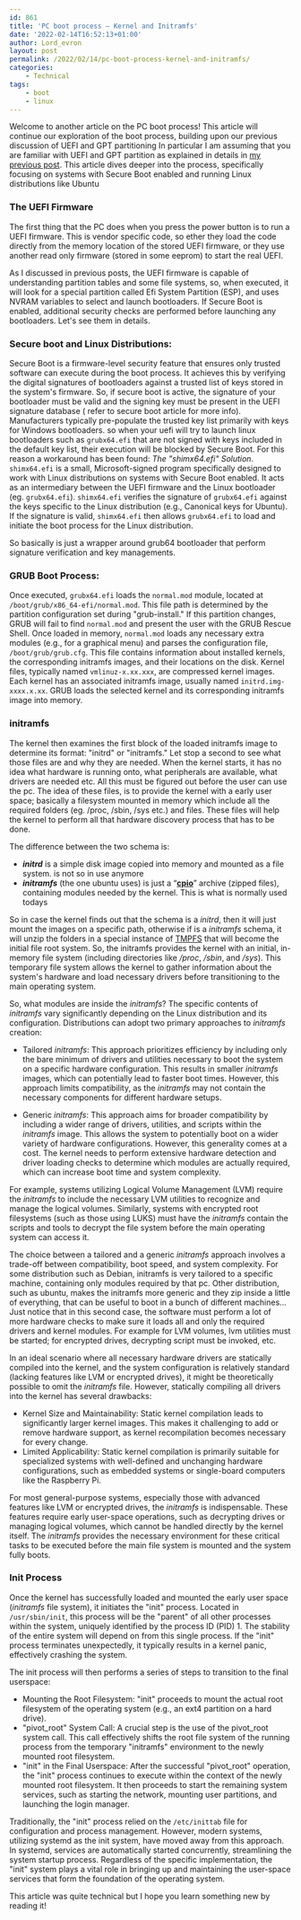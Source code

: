 ```yaml
---
id: 861
title: 'PC boot process – Kernel and Initramfs'
date: '2022-02-14T16:52:13+01:00'
author: Lord_evron
layout: post
permalink: /2022/02/14/pc-boot-process-kernel-and-initramfs/
categories:
    - Technical
tags:
    - boot
    - linux
---
```


Welcome to another article on the PC boot process! This article will continue our exploration of the boot process, 
building upon our previous discussion of UEFI and GPT partitioning In particular I am assuming that you are familiar with UEFI and GPT partition 
as explained in details in [my previous post](/2018/12/14/pc-boot-process-uefi-with-gpt/). This article dives deeper into the process, specifically 
focusing on systems with Secure Boot enabled and running Linux distributions like Ubuntu


### The UEFI Firmware


The first thing that the PC does when you press the power button is to run a UEFI firmware. 
This is vendor specific code, so ether they load the code directly from the memory location of the stored UEFI firmware, 
or they use another read only firmware (stored in some eeprom) to start the real UEFI. 

As I discussed in previous posts, the UEFI firmware is capable of understanding partition tables and some file systems, so, when executed, 
it will look for a special partition called Efi System Partition (ESP), and uses NVRAM variables to select and launch bootloaders. 
If Secure Boot is enabled, additional security checks are performed before launching any bootloaders. Let's see them in details. 

### Secure boot and Linux Distributions:
Secure Boot is a firmware-level security feature that ensures only trusted software can execute during the boot process. 
It achieves this by verifying the digital signatures of bootloaders against a trusted list of keys stored in the system's firmware.
So, if secure boot is active, the signature of your bootloader must be valid and the signing key must be present in the UEFI signature database (
refer to secure boot article for more info). Manufacturers typically pre-populate the trusted key list primarily with keys for Windows bootloaders. 
so when your uefi will try to launch linux bootloaders such as `grubx64.efi` that are not signed with keys included in the default key list,
their execution will be blocked by Secure Boot.
For this reason a workaround has been found: *The "shimx64.efi" Solution*.
`shimx64.efi` is a small, Microsoft-signed program specifically designed to work with Linux distributions on systems with Secure Boot enabled.
It acts as an intermediary between the UEFI firmware and the Linux bootloader (eg. `grubx64.efi`).
`shimx64.efi` verifies the signature of `grubx64.efi` against the keys specific to the Linux distribution (e.g., Canonical keys for Ubuntu).
If the signature is valid, `shimx64.efi` then allows `grubx64.efi` to load and initiate the boot process for the Linux distribution.

So basically is just a wrapper around grub64 bootloader that perform signature verification and key managements.

### GRUB Boot Process:

Once executed, `grubx64.efi` loads the `normal.mod` module, located at `/boot/grub/x86_64-efi/normal.mod`. 
This file path is determined by the partition configuration set during "grub-install." 
If this partition changes, GRUB will fail to find `normal.mod` and present the user with the GRUB Rescue Shell.
Once loaded in memory, `normal.mod` loads any necessary extra modules (e.g., for a graphical menu) and parses the configuration file, `/boot/grub/grub.cfg`. 
This file contains information about installed kernels, the corresponding initramfs images, and their locations on the disk. 
Kernel files, typically named `vmlinuz-x.xx.xxx`, are compressed kernel images. Each kernel has an associated initramfs image, 
usually named `initrd.img-xxxx.x.xx`. GRUB loads the selected kernel and its corresponding initramfs image into memory.


### initramfs

The kernel then examines the first block of the loaded initramfs image to determine its format: "initrd" or "initramfs."
 Let stop a second to see what those files are and why they are needed. When the kernel starts, it has no idea what hardware is running onto, 
what peripherals are available, what drivers are needed etc. All this must be figured out before the user can use the pc. 
The idea of these files, is to provide the kernel with a early user space; basically a filesystem mounted in memory which include 
all the required folders (eg. /proc, /sbin, /sys etc.) and files. 
These files will help the kernel to perform all that hardware discovery process that has to be done.

The difference between the two schema is:

- ***initrd*** is a simple disk image copied into memory and mounted as a file system. is not so in use anymore
- ***initramfs*** (the one ubuntu uses) is just a “[**cpio**](https://en.wikipedia.org/wiki/Cpio)” archive (zipped files), 
containing modules needed by the kernel. This is what is normally used todays

So in case the kernel finds out that the schema is a *initrd*, then it will just mount the images on a specific path, otherwise if is a *initramfs* schema, 
it will unzip the folders in a special instance of [TMPFS]("https://en.wikipedia.org/wiki/Tmpfs") 
that will become the initial file root system. So, the initramfs provides the kernel with an initial, in-memory file system 
(including directories like */proc*, */sbin*, and */sys*). This temporary file system allows the kernel to gather information about the 
system's hardware and load necessary drivers before transitioning to the main operating system.

So, what modules are inside the *initramfs*? The specific contents of *initramfs* vary significantly depending on the Linux distribution 
and its configuration. Distributions can adopt two primary approaches to *initramfs* creation:

- Tailored *initramfs*: This approach prioritizes efficiency by including only the bare minimum of drivers and utilities 
necessary to boot the system on a specific hardware configuration. This results in smaller *initramfs* images,
which can potentially lead to faster boot times. However, this approach limits compatibility, as the *initramfs* 
may not contain the necessary components for different hardware setups.

- Generic *initramfs*: This approach aims for broader compatibility by including a wider range of drivers, utilities, 
and scripts within the *initramfs* image. This allows the system to potentially boot on a wider variety of hardware configurations. 
However, this generality comes at a cost. The kernel needs to perform extensive hardware detection and driver loading checks to determine which 
modules are actually required, which can increase boot time and system complexity.

For example, systems utilizing Logical Volume Management (LVM) require the *initramfs* to include the necessary LVM utilities to recognize and manage 
the logical volumes. Similarly, systems with encrypted root filesystems (such as those using LUKS) must have the *initramfs* 
contain the scripts and tools to decrypt the file system before the main operating system can access it.

The choice between a tailored and a generic *initramfs* approach involves a trade-off between compatibility, boot speed, and system complexity. 
For some distribution such as Debian, initramfs is very tailored to a specific machine, containing only modules required by that pc.
Other distribution, such as ubuntu, makes the initramfs more generic and they zip inside a little of everything, that can be useful to boot in a bunch 
of different machines… Just notice that in this second case, the software must perform a lot of more hardware checks to make sure it loads all and only the required drivers and kernel modules. For example for LVM volumes, lvm utilities must be started; for encrypted drives, decrypting script must be invoked, etc.


In an ideal scenario where all necessary hardware drivers are statically compiled into the kernel, and the system configuration is relatively standard 
(lacking features like LVM or encrypted drives), it might be theoretically possible to omit the *initramfs* file. 
However, statically compiling all drivers into the kernel has several drawbacks:

- Kernel Size and Maintainability: Static kernel compilation leads to significantly larger kernel images. 
This makes it challenging to add or remove hardware support, as kernel recompilation becomes necessary for every change.
- Limited Applicability: Static kernel compilation is primarily suitable for specialized systems with well-defined and unchanging hardware configurations, 
such as embedded systems or single-board computers like the Raspberry Pi.

For most general-purpose systems, especially those with advanced features like LVM or encrypted drives, the *initramfs* is indispensable. 
These features require early user-space operations, such as decrypting drives or managing logical volumes, 
which cannot be handled directly by the kernel itself. The *initramfs* provides the necessary environment for these critical tasks to be executed before 
the main file system is mounted and the system fully boots.

### Init Process
Once the kernel has successfully loaded and mounted the early user space (*initramfs* file system), it initiates the "init" process. Located in `/usr/sbin/init`,
this process will be the "parent" of all other processes within the system, uniquely identified by the process ID (PID) 1. 
The stability of the entire system will depend on from this single process. If the "init" process terminates unexpectedly, it typically results in a kernel panic, effectively crashing the system.

The init process will then performs a series of steps to transition to the final userspace:

- Mounting the Root Filesystem: "init" proceeds to mount the actual root filesystem of the operating system (e.g., an ext4 partition on a hard drive).
- "pivot_root" System Call: A crucial step is the use of the pivot_root system call. 
This call effectively shifts the root file system of the running process from the temporary "initramfs" environment to the newly mounted root filesystem.
- "init" in the Final Userspace: After the successful "pivot_root" operation, the "init" process continues to execute within the context of 
the newly mounted root filesystem. It then proceeds to start the remaining system services, such as starting the network, 
mounting user partitions, and launching the login manager.

Traditionally, the "init" process relied on the `/etc/inittab` file for configuration and process management. 
However, modern systems, utilizing systemd as the init system, have moved away from this approach. In systemd, services 
are automatically started concurrently, streamlining the system startup process. Regardless of the specific implementation, 
the "init" system plays a vital role in bringing up and maintaining the user-space services that form the foundation of the operating system.


This article was quite technical but I hope you learn something new by reading it!